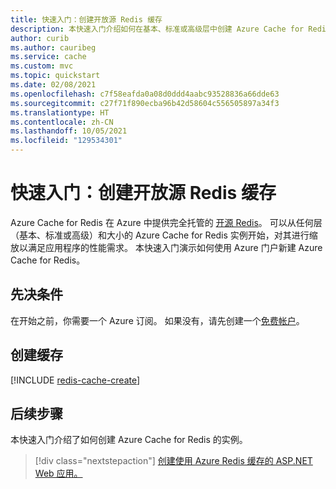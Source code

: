 ```yaml
---
title: 快速入门：创建开放源 Redis 缓存
description: 本快速入门介绍如何在基本、标准或高级层中创建 Azure Cache for Redis 的实例
author: curib
ms.author: cauribeg
ms.service: cache
ms.custom: mvc
ms.topic: quickstart
ms.date: 02/08/2021
ms.openlocfilehash: c7f58eafda0a08d0ddd4aabc93528836a66dde63
ms.sourcegitcommit: c27f71f890ecba96b42d58604c556505897a34f3
ms.translationtype: HT
ms.contentlocale: zh-CN
ms.lasthandoff: 10/05/2021
ms.locfileid: "129534301"
---
```

# <a name="quickstart-create-an-open-source-redis-cache"></a>快速入门：创建开放源 Redis 缓存

Azure Cache for Redis 在 Azure 中提供完全托管的 [开源 Redis](https://redis.io/)。 可以从任何层（基本、标准或高级）和大小的 Azure Cache for Redis 实例开始，对其进行缩放以满足应用程序的性能需求。 本快速入门演示如何使用 Azure 门户新建 Azure Cache for Redis。

## <a name="prerequisites"></a>先决条件

在开始之前，你需要一个 Azure 订阅。 如果没有，请先创建一个[免费帐户](https://azure.microsoft.com/free/)。

## <a name="create-a-cache"></a>创建缓存

[!INCLUDE [redis-cache-create](includes/redis-cache-create.md)]

## <a name="next-steps"></a>后续步骤

本快速入门介绍了如何创建 Azure Cache for Redis 的实例。

> [!div class="nextstepaction"]
> [创建使用 Azure Redis 缓存的 ASP.NET Web 应用。](./cache-web-app-howto.md)
